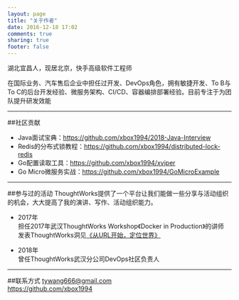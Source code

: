 ```yaml
---
layout: page
title: "关于作者"
date: 2016-12-18 17:02
comments: true
sharing: true
footer: false
---
```

湖北宜昌人，现居北京，快手高级软件工程师

在国际业务、汽车售后企业中担任过开发、DevOps角色，拥有敏捷开发、To B与To C的后台开发经验、微服务架构、CI/CD、容器编排部署经验。目前专注于为团队提升研发效能

***

##社区贡献
* Java面试宝典：https://github.com/xbox1994/2018-Java-Interview
* Redis的分布式锁教程：https://github.com/xbox1994/distributed-lock-redis
* Go配置读取工具：https://github.com/xbox1994/xviper  
* Go Micro微服务实战：https://github.com/xbox1994/GoMicroExample  

***
##参与过的活动
ThoughtWorks提供了一个平台让我们能做一些分享与活动组织的机会，大大提高了我的演讲、写作、活动组织能力。

* 2017年   
担任2017年武汉ThoughtWorks Workshop《Docker in Production》的讲师  
发表ThoughtWorks洞见[《从URL开始，定位世界》](http://insights.thoughtworks.cn/url-locates-the-world/)

* 2018年     
曾任ThoughtWorks武汉分公司DevOps社区负责人  

***
##联系方式
tywang666@gmail.com  
https://github.com/xbox1994  
